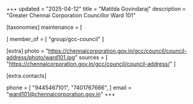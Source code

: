 +++
updated = "2025-04-12"
title = "Matilda Govindaraj"
description = "Greater Chennai Corporation Councillor Ward 101"

[taxonomies]
maintenance = [

]
member_of = [
    "group/gcc-council"
]

[extra]
photo = "https://chennaicorporation.gov.in/gcc/council/council-address/photo/ward101.jpg"
sources = [
    "https://chennaicorporation.gov.in/gcc/council/council-address/"
]

[extra.contacts]

phone = [
    "9445467101",
    "7401767666",
    ]
email = "ward101@chennaicorporation.gov.in"
+++